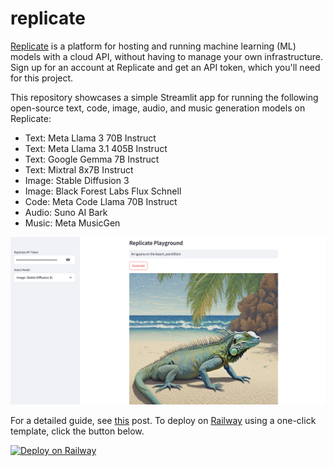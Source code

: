 # replicate
[Replicate](https://replicate.com) is a platform for hosting and running machine learning (ML) models with a cloud API, without having to manage your own infrastructure. Sign up for an account at Replicate and get an API token, which you'll need for this project.

This repository showcases a simple Streamlit app for running the following open-source text, code, image, audio, and music generation models on Replicate:
* Text: Meta Llama 3 70B Instruct
* Text: Meta Llama 3.1 405B Instruct
* Text: Google Gemma 7B Instruct
* Text: Mixtral 8x7B Instruct
* Image: Stable Diffusion 3
* Image: Black Forest Labs Flux Schnell
* Code: Meta Code Llama 70B Instruct
* Audio: Suno AI Bark
* Music: Meta MusicGen

![replicate-sdxl](./replicate-sdxl.png)

For a detailed guide, see [this](https://alphasec.io/running-open-source-generative-ai-models-on-replicate/) post. To deploy on [Railway](https://railway.app/?referralCode=alphasec) using a one-click template, click the button below.

[![Deploy on Railway](https://railway.app/button.svg)](https://railway.app/new/template/uHh2gJ?referralCode=alphasec)
